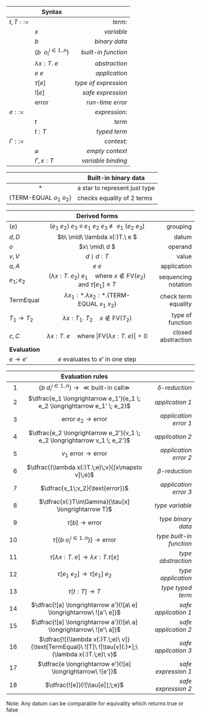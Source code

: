 &nbsp;|**Syntax**|&nbsp;
---|---|---:
$t,T ::=$ || *term:*
&nbsp;| $x$ | *variable*
&nbsp;| $b$ | *binary data*
&nbsp;| $\lbrace b \ \ {o_i}^{i\in1..n}\rbrace$ | *built-in function*
&nbsp;| $\lambda x{:}T.\ e$ | *abstraction*
&nbsp;| $e \ e$ | *application*
&nbsp;| $\tau[e]$ | *type of expression*
&nbsp;| $![e]$ | *safe expression*
&nbsp;| $\text{error}$ | *run-time error*
$e ::=$|| *expression:*
&nbsp;| $t$ | *term*
&nbsp;| $t{:}T$ | *typed term*
$\Gamma ::=$ || *context:*
&nbsp;| $\varnothing$ | *empty context*
&nbsp;| $\Gamma ,x{:}T$  | *variable binding*

&nbsp;|Built-in binary data
:-:|---
$*$| a star to represent just type
$\{\text{TERM-EQUAL}\ o_1\ o_2\}$|checks equality of 2 terms

&nbsp;|**Derived forms**|&nbsp;
---|:---:|---:
$(e)$| $(e_1\ e_2)\ e_3\ \equiv\ e_1\ e_2\ e_3\ \not\equiv\ e_1\ (e_2\ e_3)$|grouping
$d,D$| $b\ \mid\ \lambda x{:}T.\ e $|datum
$o$| $x\ \mid\ d $|operand
$v,V$| $d\ \mid\ d{:}T$|value
$a,A$| $e\ e$|application
$e_1;e_2$| $(\lambda x{:}T.\;e_2) \; e_1 \quad \text{where } x \notin \text{FV}(e_2) \text{ and } \tau[e_1]\equiv T$| sequencing notation
$\text{TermEqual}$| $\lambda x_1{:}*.\lambda x_2{:}*.\{\text{TERM-EQUAL}\ x_1\ x_2\}$| check term equality
$T_1{\to}T_2$| $\lambda x{:}T_1.\ T_2 \quad x\notin \text{FV}(T_2)$|type of function
$c,C$| $\lambda x{:}T.\ e \quad \text{where }\|\text{FV}(\lambda x{:}T.\ e)\|{=}0$| closed abstraction
**Evaluation**|&nbsp;|&nbsp;
$e \longrightarrow e'$|$e$ evaluates to $e'$ in one step|&nbsp;


&nbsp;|**Evaluation rules**|&nbsp;
--:|:---:|---:
1|$\{b \; {d_i}^{i\in1..n}\} \longrightarrow {\ll}\text{built-in call}{\gg}$ | $\delta$*-reduction*
2|$\dfrac{e_1 \longrightarrow e_1'}{e_1 \; e_2 \longrightarrow e_1' \; e_2}$ | *application 1*
3|$\text{error}\ e_2\longrightarrow \text{error}$ | *application error 1*
4|$\dfrac{e_2 \longrightarrow e_2'}{v_1 \; e_2 \longrightarrow v_1 \; e_2'}$ | *application 2*
5|$v_1 \ \text{error}\longrightarrow \text{error}$ | *application error 2*
6|$\dfrac{(\lambda x{:}T.\;e)\;v}{[x\mapsto v]\;e}$ | $\beta$*-reduction*
7|$\dfrac{v_1\;v_2}{\text{error}}$ | *application error 3*
8|$\dfrac{x{:}T\in\Gamma}{\tau[x] \longrightarrow T}$ | *type variable*
9|$\tau[b] \longrightarrow \text{error}$ | *type binary data*
10|$\tau[\{b\;{o_i}^{i\in1..n}\}] \longrightarrow \text{error}$ | *type built-in function*
11|$\tau[\lambda x{:}T.\;e] \longrightarrow \lambda x{:}T.\tau[e]$ | *type abstraction*
12|$\tau[e_1 \  e_2] \longrightarrow \tau[e_1]\; e_2$ | *type application*
13|$\tau[t{:}T]\longrightarrow T$ | *type typed term*
14|$\dfrac{![a] \longrightarrow a'}{![a\ e] \longrightarrow\ ![a'\ e]}$ | *safe application 1*
15|$\dfrac{![a] \longrightarrow a'}{![e\ a] \longrightarrow\ ![e'\ a]}$ | *safe application 2*
16|$\dfrac{![(\lambda x{:}T.\;e)\ v]}{\text{TermEqual}\ ![T]\ ![\tau[v]{:}*];\ (\lambda x{:}T.\;e)\ v}$ | *safe application 3*
17|$\dfrac{e \longrightarrow e'}{![e] \longrightarrow\ ![e']}$ | *safe expression 1*
18|$\dfrac{![e]}{![\tau[e]];\;e}$ | *safe expression 2*




Note: Any datum can be comparable for equivality which returns true or false
